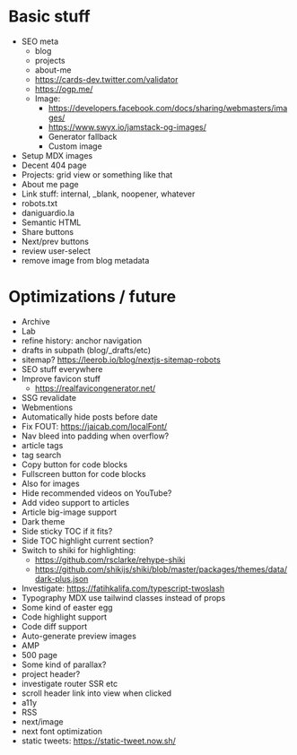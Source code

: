 # Basic stuff

- SEO meta
  - blog
  - projects
  - about-me
  - https://cards-dev.twitter.com/validator
  - https://ogp.me/
  - Image:
    - https://developers.facebook.com/docs/sharing/webmasters/images/
    - https://www.swyx.io/jamstack-og-images/
    - Generator fallback
    - Custom image
- Setup MDX images
- Decent 404 page
- Projects: grid view or something like that
- About me page
- Link stuff: internal, \_blank, noopener, whatever
- robots.txt
- daniguardio.la
- Semantic HTML
- Share buttons
- Next/prev buttons
- review user-select
- remove image from blog metadata

# Optimizations / future

- Archive
- Lab
- refine history: anchor navigation
- drafts in subpath (blog/\_drafts/etc)
- sitemap? https://leerob.io/blog/nextjs-sitemap-robots
- SEO stuff everywhere
- Improve favicon stuff
  - https://realfavicongenerator.net/
- SSG revalidate
- Webmentions
- Automatically hide posts before date
- Fix FOUT: https://jaicab.com/localFont/
- Nav bleed into padding when overflow?
- article tags
- tag search
- Copy button for code blocks
- Fullscreen button for code blocks
- Also for images
- Hide recommended videos on YouTube?
- Add video support to articles
- Article big-image support
- Dark theme
- Side sticky TOC if it fits?
- Side TOC highlight current section?
- Switch to shiki for highlighting:
  - https://github.com/rsclarke/rehype-shiki
  - https://github.com/shikijs/shiki/blob/master/packages/themes/data/dark-plus.json
- Investigate: https://fatihkalifa.com/typescript-twoslash
- Typography MDX use tailwind classes instead of props
- Some kind of easter egg
- Code highlight support
- Code diff support
- Auto-generate preview images
- AMP
- 500 page
- Some kind of parallax?
- project header?
- investigate router SSR etc
- scroll header link into view when clicked
- a11y
- RSS
- next/image
- next font optimization
- static tweets: https://static-tweet.now.sh/
